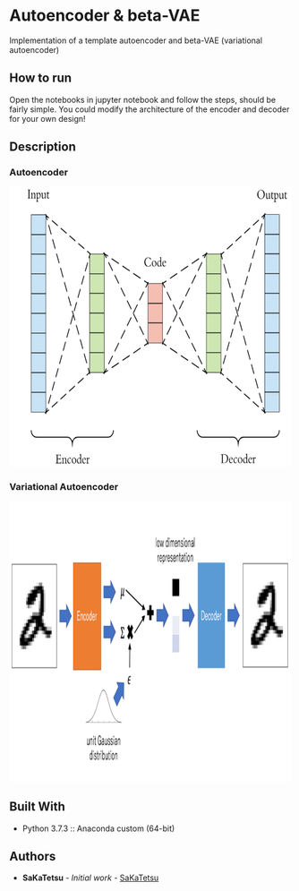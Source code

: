 # Autoencoder & beta-VAE
Implementation of a template autoencoder and beta-VAE (variational autoencoder)

## How to run

Open the notebooks in jupyter notebook and follow the steps, should be fairly simple.
You could modify the architecture of the encoder and decoder for your own design!

## Description

### Autoencoder

<img src="./figure/AE.png" alt="Autoencoder" height="500"/>

### Variational Autoencoder

<img src="./figure/VAE.png" alt="Variational Autoencoder" height="500"/>


## Built With

* Python 3.7.3 :: Anaconda custom (64-bit)

## Authors

* **SaKaTetsu** - *Initial work* - [SaKaTetsu](https://github.com/SaKaTetsu)